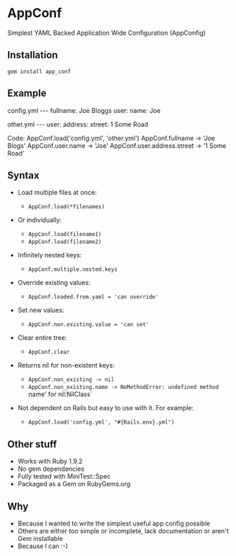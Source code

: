 AppConf
=======
Simplest YAML Backed Application Wide Configuration (AppConfig)

Installation
----------------------------------
    gem install app_conf

Example
----------------------------------
config.yml
    ---
    fullname: Joe Bloggs
    user:
      name: Joe

other.yml
    ---
    user:
      address:
        street: 1 Some Road

Code:
    AppConf.load('config.yml', 'other.yml')
    AppConf.fullname -> 'Joe Blogs'
    AppConf.user.name -> 'Joe'
    AppConf.user.address.street -> '1 Some Road'

Syntax
----------------------------------
* Load multiple files at once:
  * `AppConf.load(*filenames)`

* Or individually:
  * `AppConf.load(filename1)`
  * `AppConf.load(filename2)`

* Infinitely nested keys:
  * `AppConf.multiple.nested.keys`

* Override existing values:
  * `AppConf.loaded.from.yaml = 'can override'`

* Set new values:
  * `AppConf.non.existing.value = 'can set'`

* Clear entire tree:
  * `AppConf.clear`

* Returns nil for non-existent keys:
  * `AppConf.non_existing -> nil`
  * `AppConf.non_existing.name -> NoMethodError: undefined method `name' for nil:NilClass`

* Not dependent on Rails but easy to use with it. For example:
  * `AppConf.load('config.yml', "#{Rails.env}.yml")`

Other stuff
----------------------------------
* Works with Ruby 1.9.2
* No gem dependencies
* Fully tested with MiniTest::Spec
* Packaged as a Gem on RubyGems.org

Why
----------------------------------
* Because I wanted to write the simplest useful app config possible
* Others are either too simple or incomplete, lack documentation or aren't Gem installable
* Because I can :-)

